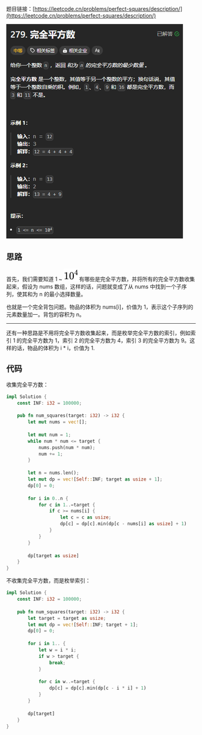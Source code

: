 题目链接：[https://leetcode.cn/problems/perfect-squares/description/](https://leetcode.cn/problems/perfect-squares/description/)

![](../../../../../images/2024/1734336044562-59a4741e-441b-42fc-a8dc-ca5b21124d5d.png)

## 思路
首先，我们需要知道 1 ~ ![image](../../../../../images/2025/339d64f7c6793861fa59f138f00cd757.svg)有哪些是完全平方数，并将所有的完全平方数收集起来，假设为 nums 数组，这样的话，问题就变成了从 nums 中找到一个子序列，使其和为 n 的最小选择数量。

也就是一个完全背包问题。物品的体积为 nums[i]，价值为 1，表示这个子序列的元素数量加一。背包的容积为 n。

---

还有一种思路是不用将完全平方数收集起来，而是枚举完全平方数的索引，例如索引 1 的完全平方数为 1，索引 2 的完全平方数为 4，索引 3 的完全平方数为 9。这样的话，物品的体积为 i * i，价值为 1.

## 代码
收集完全平方数：

```rust
impl Solution {
    const INF: i32 = 100000;

    pub fn num_squares(target: i32) -> i32 {
        let mut nums = vec![];
        
        let mut num = 1;
        while num * num <= target {
            nums.push(num * num);
            num += 1;
        }
        
        let n = nums.len();
        let mut dp = vec![Self::INF; target as usize + 1];
        dp[0] = 0;

        for i in 0..n {
            for c in 1..=target {
                if c >= nums[i] {
                    let c = c as usize;
                    dp[c] = dp[c].min(dp[c - nums[i] as usize] + 1)
                } 
            }
        }
        
        dp[target as usize]
    }
}
```

不收集完全平方数，而是枚举索引：

```rust
impl Solution {
    const INF: i32 = 100000;

    pub fn num_squares(target: i32) -> i32 {
        let target = target as usize;
        let mut dp = vec![Self::INF; target + 1];
        dp[0] = 0;

        for i in 1.. {
            let w = i * i;
            if w > target {
                break;
            }

            for c in w..=target {
                dp[c] = dp[c].min(dp[c - i * i] + 1)
            }
        }

        dp[target]
    }
}
```

